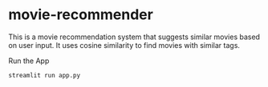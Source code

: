 # movie-recommender
This is a movie recommendation system that suggests similar movies based on user input. It uses cosine similarity to find movies with similar tags.

Run the App
```
streamlit run app.py
```

